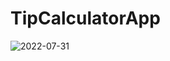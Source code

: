 # TipCalculatorApp
![2022-07-31](https://user-images.githubusercontent.com/97262660/182016004-8ac6a7a9-d4f0-45aa-b705-a396de5df375.png)
